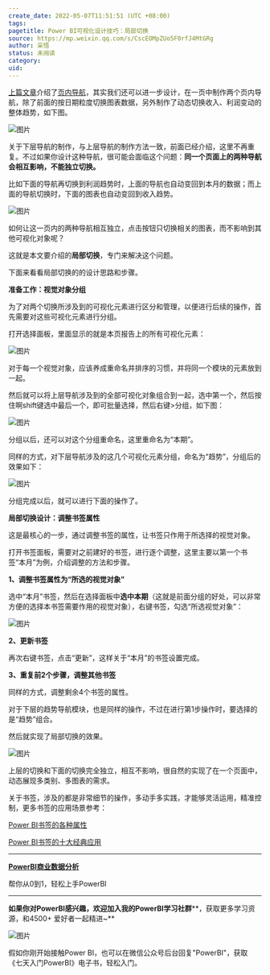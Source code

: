 ```yaml
---
create_date: 2022-05-07T11:51:51 (UTC +08:00)
tags: 
pagetitle: Power BI可视化设计技巧：局部切换
source: https://mp.weixin.qq.com/s/CscEOMpZUo5F0rfJ4MtGRg
author: 采悟
status: 未阅读
category: 
uid: 
---
```


[上篇文章](http://mp.weixin.qq.com/s?__biz=MzA4MzQwMjY4MA==&mid=2484080023&idx=1&sn=001ead7e1723917c204db70d6f198425&chksm=8e13a740b9642e5620efbd3bfecfc47c3b33062715dc6d5e48f033010fb815a07ee090c8fb52&scene=21#wechat_redirect)介绍了[页内导航](http://mp.weixin.qq.com/s?__biz=MzA4MzQwMjY4MA==&mid=2484080023&idx=1&sn=001ead7e1723917c204db70d6f198425&chksm=8e13a740b9642e5620efbd3bfecfc47c3b33062715dc6d5e48f033010fb815a07ee090c8fb52&scene=21#wechat_redirect)，其实我们还可以进一步设计，在一页中制作两个页内导航，除了前面的按日期粒度切换图表数据，另外制作了动态切换收入、利润变动的整体趋势，如下图。  

![图片](https://mmbiz.qpic.cn/mmbiz_png/aHEbZtANQJMOw9BKOEkR7xE1eRLoPOibBVBb7UR8O1OSoBejoxa394vkicZoM9CnibFEQbEepAibaFYW7euVMpYvjA/640?wx_fmt=png&wxfrom=5&wx_lazy=1&wx_co=1)

关于下层导航的制作，与上层导航的制作方法一致，前面已经介绍，这里不再重复。不过如果你设计这种导航，很可能会面临这个问题：**同一个页面上的两种导航会相互影响，不能独立切换。**

比如下面的导航再切换到利润趋势时，上面的导航也自动变回到本月的数据；而上面的导航切换时，下面的图表也自动变回到收入趋势。

![图片](https://mmbiz.qpic.cn/mmbiz_gif/aHEbZtANQJMOw9BKOEkR7xE1eRLoPOibBbSTQagYt3VJgVjXheus0vojfDI0eNuTuAt4vQFqJC0ZQNqBPOrv0QQ/640?wx_fmt=gif&wxfrom=5&wx_lazy=1)

如何让这一页内的两种导航相互独立，点击按钮只切换相关的图表，而不影响到其他可视化对象呢？

这就是本文要介绍的**局部切换**，专门来解决这个问题。

下面来看看局部切换的的设计思路和步骤。

**准备工作：视觉对象分组**  

为了对两个切换所涉及到的可视化元素进行区分和管理，以便进行后续的操作，首先需要对这些可视化元素进行分组。

打开选择面板，里面显示的就是本页报告上的所有可视化元素：  

![图片](https://mmbiz.qpic.cn/mmbiz_png/aHEbZtANQJMOw9BKOEkR7xE1eRLoPOibBpjIgtGWn0DXSUtKFUXXZ56QUt0F6yYgDW6tqksFvfEU03BvdlHsWAQ/640?wx_fmt=png&wxfrom=5&wx_lazy=1&wx_co=1)

对于每一个视觉对象，应该养成重命名并排序的习惯，并将同一个模块的元素放到一起。  

然后就可以将上层导航涉及到的全部可视化对象组合到一起，选中第一个，然后按住啊shift键选中最后一个，即可批量选择，然后右键>分组，如下图：

![图片](https://mmbiz.qpic.cn/mmbiz_png/aHEbZtANQJMOw9BKOEkR7xE1eRLoPOibBUN3p40UNYSqZSmPJt6ZbPvfsYQEyEemZKlSYaDcAvPuteIBmHtS9hQ/640?wx_fmt=png&wxfrom=5&wx_lazy=1&wx_co=1)

分组以后，还可以对这个分组重命名，这里重命名为“本期”。  

同样的方式，对下层导航涉及的这几个可视化元素分组，命名为“趋势”，分组后的效果如下：

![图片](https://mmbiz.qpic.cn/mmbiz_png/aHEbZtANQJMOw9BKOEkR7xE1eRLoPOibBndkrUL2EsiawwCLgAUk6Z0PHGupbJxiaibbib4q8PKiaF2Qdw3517YH8kvA/640?wx_fmt=png&wxfrom=5&wx_lazy=1&wx_co=1)

分组完成以后，就可以进行下面的操作了。

**局部切换设计：调整书签属性**

这是最核心的一步，通过调整书签的属性，让书签只作用于所选择的视觉对象。

打开书签面板，需要对之前建好的书签，进行逐个调整，这里主要以第一个书签“本月”为例，介绍调整的方法和步骤。

**1、调整书签属性为“所选的视觉对象”**

选中“本月”书签，然后在选择面板中**选中本期**（这就是前面分组的好处，可以非常方便的选择本书签需要作用的视觉对象），右键书签，勾选“所选视觉对象”：

![图片](https://mmbiz.qpic.cn/mmbiz_png/aHEbZtANQJMOw9BKOEkR7xE1eRLoPOibBjH2320ibeTQLyvAC9blvZ9nJLCYia6rx8Jn4ibCICz2eR4iaqUW8KAgDlA/640?wx_fmt=png&wxfrom=5&wx_lazy=1&wx_co=1)

**2、更新书签**  

再次右键书签，点击“更新”，这样关于“本月”的书签设置完成。  

**3、重复前2个步骤，调整其他书签**

同样的方式，调整剩余4个书签的属性。

对于下层的趋势导航模块，也是同样的操作，不过在进行第1步操作时，要选择的是“趋势”组合。

然后就实现了局部切换的效果。

![图片](https://mmbiz.qpic.cn/mmbiz_gif/aHEbZtANQJMOw9BKOEkR7xE1eRLoPOibBMtHJnOTsht13vTIHVHRXj4Kg26QDqwoibGwpbTl3CNIRtJPy8Yx6XhQ/640?wx_fmt=gif&wxfrom=5&wx_lazy=1)

上层的切换和下面的切换完全独立，相互不影响，很自然的实现了在一个页面中，动态展现多类别、多图表的需求。

关于书签，涉及的都是非常细节的操作，多动手多实践，才能够灵活运用，精准控制，更多书签的应用场景参考：

[Power BI书签的各种属性](http://mp.weixin.qq.com/s?__biz=MzA4MzQwMjY4MA==&mid=2484078084&idx=1&sn=ab69796a96590211deaf842b188a63b2&chksm=8e13acd3b96425c5f34d50c390caedac3a0c57559ac0cb1ecce6394263c7ad9805331a08afc5&scene=21#wechat_redirect)  

[Power BI书签的十大经典应用](http://mp.weixin.qq.com/s?__biz=MzA4MzQwMjY4MA==&mid=2484068940&idx=1&sn=723666f112f15b6d20fcd980d2268c97&chksm=8e0c489bb97bc18d87c357cd2ee31a363f2146dcfdac61a32e8708a6ecf5e502370210925251&scene=21#wechat_redirect)  

___

[**PowerBI商业数据分析**](http://mp.weixin.qq.com/s?__biz=MzA4MzQwMjY4MA==&mid=2484074987&idx=1&sn=5cf4ba4b683ee9136bb7a26f6e9bcf01&chksm=8e0c533cb97bda2add48a4576b9c1e230249a5a4160dd93cd677a37ea21d26fc9cc26fc4cb1c&scene=21#wechat_redirect)

帮你从0到1，轻松上手PowerBI

___

**如果你对PowerBI感兴趣，欢迎加入我的PowerBI学习社群****，获取更多学习资源，和4500+ 爱好者一起精进~**

![图片](https://mmbiz.qpic.cn/mmbiz_png/aHEbZtANQJO1AEySOiakLF2kY7eb1kUw2DtfKoVz2ctBDia5dtNsPX2GhV0ZOCDDWpgpaTQtnqfqJrRXt5PNia95g/640?wx_fmt=png&wxfrom=5&wx_lazy=1&wx_co=1)

假如你刚开始接触Power BI，也可以在微信公众号后台回复"PowerBI"，获取《七天入门PowerBI》电子书，轻松入门。
